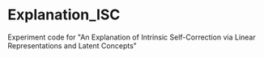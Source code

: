# Explanation_ISC
Experiment code for "An Explanation of Intrinsic Self-Correction via Linear Representations and Latent Concepts"
